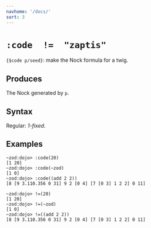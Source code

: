 ```yaml
---
navhome: '/docs/'
sort: 3
---
```


# `:code  !=  "zaptis"`

`{$code p/seed}`: make the Nock formula for a twig.

## Produces

The Nock generated by `p`.

## Syntax

Regular: *1-fixed*.

## Examples

    ~zod:dojo> :code(20)
    [1 20]
    ~zod:dojo> :code(~zod)
    [1 0]
    ~zod:dojo> :code((add 2 2))
    [8 [9 3.110.356 0 31] 9 2 [0 4] [7 [0 3] 1 2 2] 0 11]

    ~zod:dojo> !=(20)
    [1 20]
    ~zod:dojo> !=(~zod)
    [1 0]
    ~zod:dojo> !=((add 2 2))
    [8 [9 3.110.356 0 31] 9 2 [0 4] [7 [0 3] 1 2 2] 0 11]
